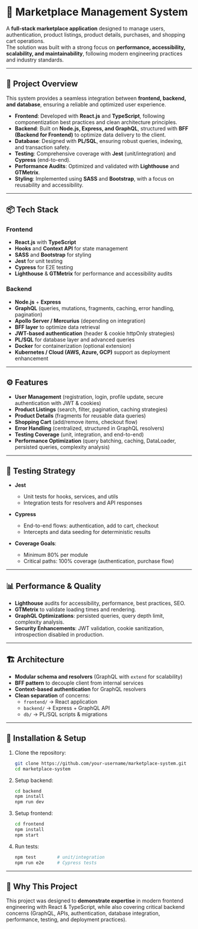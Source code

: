 # 🛒 Marketplace Management System

A **full-stack marketplace application** designed to manage users, authentication, product listings, product details, purchases, and shopping cart operations.  
The solution was built with a strong focus on **performance, accessibility, scalability, and maintainability**, following modern engineering practices and industry standards.

---

## 🚀 Project Overview

This system provides a seamless integration between **frontend, backend, and database**, ensuring a reliable and optimized user experience.

- **Frontend**: Developed with **React.js** and **TypeScript**, following componentization best practices and clean architecture principles.
- **Backend**: Built on **Node.js, Express, and GraphQL**, structured with **BFF (Backend for Frontend)** to optimize data delivery to the client.
- **Database**: Designed with **PL/SQL**, ensuring robust queries, indexing, and transaction safety.
- **Testing**: Comprehensive coverage with **Jest** (unit/integration) and **Cypress** (end-to-end).
- **Performance Audits**: Optimized and validated with **Lighthouse** and **GTMetrix**.
- **Styling**: Implemented using **SASS** and **Bootstrap**, with a focus on reusability and accessibility.

---

## 📦 Tech Stack

### Frontend

- **React.js** with **TypeScript**
- **Hooks** and **Context API** for state management
- **SASS** and **Bootstrap** for styling
- **Jest** for unit testing
- **Cypress** for E2E testing
- **Lighthouse** & **GTMetrix** for performance and accessibility audits

### Backend

- **Node.js** + **Express**
- **GraphQL** (queries, mutations, fragments, caching, error handling, pagination)
- **Apollo Server / Mercurius** (depending on integration)
- **BFF layer** to optimize data retrieval
- **JWT-based authentication** (header & cookie httpOnly strategies)
- **PL/SQL** for database layer and advanced queries
- **Docker** for containerization (optional extension)
- **Kubernetes / Cloud (AWS, Azure, GCP)** support as deployment enhancement

---

## ⚙️ Features

- **User Management** (registration, login, profile update, secure authentication with JWT & cookies)
- **Product Listings** (search, filter, pagination, caching strategies)
- **Product Details** (fragments for reusable data queries)
- **Shopping Cart** (add/remove items, checkout flow)
- **Error Handling** (centralized, structured in GraphQL resolvers)
- **Testing Coverage** (unit, integration, and end-to-end)
- **Performance Optimization** (query batching, caching, DataLoader, persisted queries, complexity analysis)

---

## 🧪 Testing Strategy

- **Jest**

  - Unit tests for hooks, services, and utils
  - Integration tests for resolvers and API responses

- **Cypress**

  - End-to-end flows: authentication, add to cart, checkout
  - Intercepts and data seeding for deterministic results

- **Coverage Goals**:
  - Minimum 80% per module
  - Critical paths: 100% coverage (authentication, purchase flow)

---

## 📊 Performance & Quality

- **Lighthouse** audits for accessibility, performance, best practices, SEO.
- **GTMetrix** to validate loading times and rendering.
- **GraphQL Optimizations**: persisted queries, query depth limit, complexity analysis.
- **Security Enhancements**: JWT validation, cookie sanitization, introspection disabled in production.

---

## 🏗️ Architecture

- **Modular schema and resolvers** (GraphQL with `extend` for scalability)
- **BFF pattern** to decouple client from internal services
- **Context-based authentication** for GraphQL resolvers
- **Clean separation** of concerns:
  - `frontend/` → React application
  - `backend/` → Express + GraphQL API
  - `db/` → PL/SQL scripts & migrations

---

## 📌 Installation & Setup

1. Clone the repository:

   ```bash
   git clone https://github.com/your-username/marketplace-system.git
   cd marketplace-system
   ```

2. Setup backend:

   ```bash
   cd backend
   npm install
   npm run dev
   ```

3. Setup frontend:

   ```bash
   cd frontend
   npm install
   npm start
   ```

4. Run tests:

   ```bash
   npm test        # unit/integration
   npm run e2e     # Cypress tests
   ```

---

## 🎯 Why This Project

This project was designed to **demonstrate expertise** in modern frontend engineering with React & TypeScript, while also covering critical backend concerns (GraphQL, APIs, authentication, database integration, performance, testing, and deployment practices).
